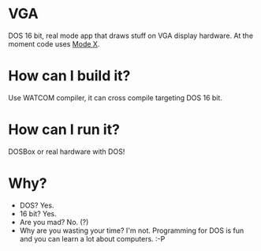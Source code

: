 # VGA
DOS 16 bit, real mode app that draws stuff on VGA display hardware.
At the moment code uses [Mode X](https://en.wikipedia.org/wiki/Mode_X).

# How can I build it?
Use WATCOM compiler, it can cross compile targeting DOS 16 bit.

# How can I run it?
DOSBox or real hardware with DOS!

# Why?
* DOS? Yes.
* 16 bit? Yes.
* Are you mad? No. (?)
* Why are you wasting your time? I'm not. Programming for DOS is fun and you can learn a lot about computers. :-P
